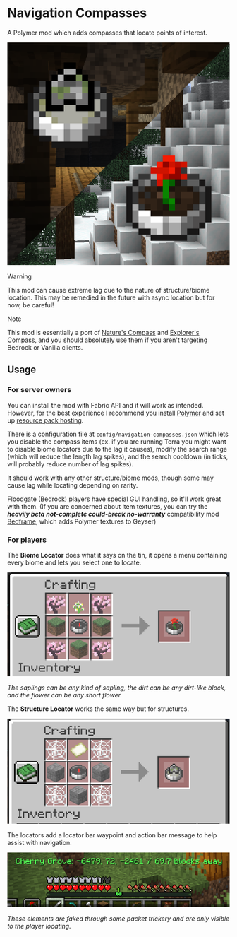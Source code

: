 # Navigation Compasses

A Polymer mod which adds compasses that locate points of interest.

![The logo for Navigation Compasses](src/main/resources/assets/navigation-compasses/icon.png)

> [!WARNING]
> This mod can cause extreme lag due to the nature of structure/biome location. This may be remedied in the future with async location but for now, be careful! 

> [!NOTE]
> This mod is essentially a port of [Nature's Compass](https://modrinth.com/mod/natures-compass) and [Explorer's Compass](https://modrinth.com/mod/explorers-compass), and you should absolutely use them if you aren't targeting Bedrock or Vanilla clients.

## Usage

### For server owners

You can install the mod with Fabric API and it will work as intended. However, for the best experience I recommend you install [Polymer](https://modrinth.com/mod/polymer) and set up [resource pack hosting](https://polymer.pb4.eu/latest/user/resource-pack-hosting/).

There is a configuration file at `config/navigation-compasses.json` which lets you disable the compass items (ex. if you are running Terra you might want to disable biome locators due to the lag it causes), modify the search range (which will reduce the length lag spikes), and the search cooldown (in ticks, will probably reduce number of lag spikes).

It should work with any other structure/biome mods, though some may cause lag while locating depending on rarity.

Floodgate (Bedrock) players have special GUI handling, so it'll work great with them. (If you are concerned about item textures, you can try the ***heavily beta not-complete could-break no-warranty*** compatibility mod [Bedframe](https://github.com/sylvxa/bedframe), which adds Polymer textures to Geyser)

### For players

The **Biome Locator** does what it says on the tin, it opens a menu containing every biome and lets you select one to locate.

![The recipe of the Biome Locator, consisting of 4 saplings in the corners, 3 dirt blocks in the left, bottom, and right middle, a flower in the top middle, and a compass in the middle middle.](gallery/biome_recipe.png)

*The saplings can be any kind of sapling, the dirt can be any dirt-like block, and the flower can be any short flower.*

The **Structure Locator** works the same way but for structures.

![The recipe of the Structure Locator, consisting of 4 cobwebs in the corners, 3 cracked stone bricks in the left, bottom, and right middle, a map in the top middle, and a compass in the middle middle.](gallery/structure_recipe.png)

The locators add a locator bar waypoint and action bar message to help assist with navigation.

![A picture of the locator bar with the navigation helper elements](gallery/hotbar.png)

*These elements are faked through some packet trickery and are only visible to the player locating.*